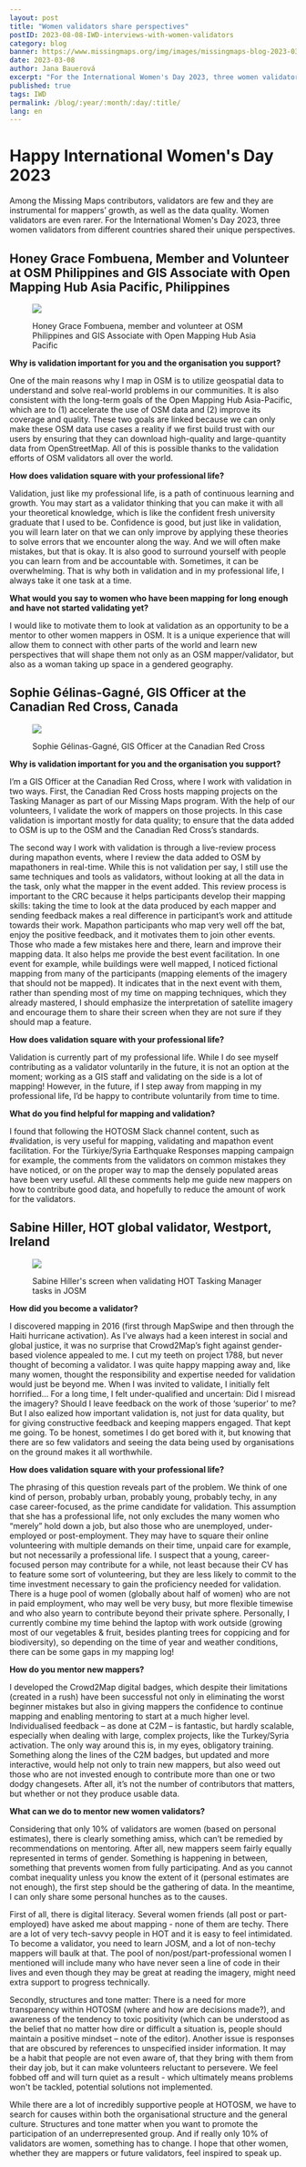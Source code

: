 ```yaml
---
layout: post
title: "Women validators share perspectives"
postID: 2023-08-08-IWD-interviews-with-women-validators
category: blog
banner: https://www.missingmaps.org/img/images/missingmaps-blog-2023-03-08_IWD_banner.jpg
date: 2023-03-08
author: Jana Bauerová
excerpt: "For the International Women's Day 2023, three women validators from different countries shared their unique perspectives"
published: true
tags: IWD
permalink: /blog/:year/:month/:day/:title/
lang: en
---
```


# Happy International Women's Day 2023

Among the Missing Maps contributors, validators are few and they are instrumental for mappers’ growth, as well as the data quality. Women validators are even rarer. For the International Women's Day 2023, three women validators from different countries shared their unique perspectives.

## Honey Grace Fombuena, Member and Volunteer at OSM Philippines and GIS Associate with Open Mapping Hub Asia Pacific, Philippines

<figure>
<img src="https://www.missingmaps.org/img/images/missingmaps-blog-2023-03-08_IWD_Honey.png">
<p class="caption">Honey Grace Fombuena, member and volunteer at OSM Philippines and GIS Associate with Open Mapping Hub Asia Pacific
</p>
</figure>

**Why is validation important for you and the organisation you support?**

One of the main reasons why I map in OSM is to utilize geospatial data to understand and solve real-world problems in our communities. It is also consistent with the long-term goals of the Open Mapping Hub Asia-Pacific, which are to (1) accelerate the use of OSM data and (2) improve its coverage and quality. These two goals are linked because we can only make these OSM data use cases a reality if we first build trust with our users by ensuring that they can download high-quality and large-quantity data from OpenStreetMap. All of this is possible thanks to the validation efforts of OSM validators all over the world.

**How does validation square with your professional life?**

Validation, just like my professional life, is a path of continuous learning and growth. You may start as a validator thinking that you can make it with all your theoretical knowledge, which is like the confident fresh university graduate that I used to be. Confidence is good, but just like in validation, you will learn later on that we can only improve by applying these theories to solve errors that we encounter along the way. And we will often make mistakes, but that is okay. It is also good to surround yourself with people you can learn from and be accountable with. Sometimes, it can be overwhelming. That is why both in validation and in my professional life, I always take it one task at a time.

**What would you say to women who have been mapping for long enough and have not started validating yet?**

I would like to motivate them to look at validation as an opportunity to be a mentor to other women mappers in OSM. It is a unique experience that will allow them to connect with other parts of the world and learn new perspectives that will shape them not only as an OSM mapper/validator, but also as a woman taking up space in a gendered geography.

## Sophie Gélinas-Gagné, GIS Officer at the Canadian Red Cross, Canada

<figure>
<img src="https://www.missingmaps.org/img/images/missingmaps-blog-2023-03-08_IWD_Sophie.png">
<p class="caption">Sophie Gélinas-Gagné, GIS Officer at the Canadian Red Cross
</p>
</figure>

**Why is validation important for you and the organisation you support?**

I’m a GIS Officer at the Canadian Red Cross, where I work with validation in two ways. 
First, the Canadian Red Cross hosts mapping projects on the Tasking Manager as part of our Missing Maps program. With the help of our volunteers, I validate the work of mappers on those projects. In this case validation is important mostly for data quality; to ensure that the data added to OSM is up to the OSM and the Canadian Red Cross’s standards.

The second way I work with validation is through a live-review process during mapathon events, where I review the data added to OSM by mapathoners in real-time. While this is not validation per say, I still use the same techniques and tools as validators, without looking at all the data in the task, only what the mapper in the event added. This review process is important to the CRC because it helps participants develop their mapping skills: taking the time to look at the data produced by each mapper and sending feedback makes a real difference in participant’s work and attitude towards their work. Mapathon participants who map very well off the bat, enjoy the positive feedback, and it motivates them to join other events. Those who made a few mistakes here and there, learn and improve their mapping data. It also helps me provide the best event facilitation. In one event for example, while buildings were well mapped, I noticed fictional mapping from many of the participants (mapping elements of the imagery that should not be mapped). It indicates that in the next event with them, rather than spending most of my time on mapping techniques, which they already mastered, I should emphasize the interpretation of satellite imagery and encourage them to share their screen when they are not sure if they should map a feature.

**How does validation square with your professional life?**

Validation is currently part of my professional life. While I do see myself contributing as a validator voluntarily in the future, it is not an option at the moment; working as a GIS staff and validating on the side is a lot of mapping! However, in the future, if I step away from mapping in my professional life, I’d be happy to contribute voluntarily from time to time. 

**What do you find helpful for mapping and validation?**

I found that following the HOTOSM Slack channel content, such as #validation, is very useful for mapping, validating and mapathon event facilitation. 
For the Türkiye/Syria Earthquake Responses mapping campaign for example, the comments from the validators on common mistakes they have noticed, or on the proper way to map the densely populated areas have been very useful. All these comments help me guide new mappers on how to contribute good data, and hopefully to reduce the amount of work for the validators. 

## Sabine Hiller, HOT global validator, Westport, Ireland

<figure>
<img src="https://www.missingmaps.org/img/images/missingmaps-blog-2023-03-08_IWD_Sabine.png">
<p class="caption">Sabine Hiller's screen when validating HOT Tasking Manager tasks in JOSM
</p>
</figure>

**How did you become a validator?**

I discovered mapping in 2016 (first through MapSwipe and then through the Haiti hurricane activation). As I’ve always had a keen interest in social and global justice, it was no surprise that Crowd2Map’s fight against gender-based violence appealed to me. I cut my teeth on project 1788, but never thought of becoming a validator. I was quite happy mapping away and, like many women, thought the responsibility and expertise needed for validation would just be beyond me. When I was invited to validate, I initially felt horrified… For a long time, I felt under-qualified and uncertain: Did I misread the imagery? Should I leave feedback on the work of those ‘superior’ to me? But I also  ealized how important validation is, not just for data quality, but for giving constructive feedback and keeping mappers engaged. That kept me going. To be honest, sometimes I do get bored with it, but knowing that there are so few validators and seeing the data being used by organisations on the ground makes it all worthwhile.

**How does validation square with your professional life?**

The phrasing of this question reveals part of the problem. We think of one kind of person, probably urban, probably young, probably techy, in any case career-focused, as the prime candidate for validation. This assumption that she has a professional life, not only excludes the many women who “merely” hold down a job, but also those who are unemployed, under-employed or post-employment. They may have to square their online volunteering with multiple demands on their time, unpaid care for example, but not necessarily  a professional life. I suspect that a young, career-focused person may contribute for a while, not least because their CV has to feature some sort of volunteering, but they are less likely to commit to the time investment necessary to gain the proficiency needed for validation. There is a huge pool of women (globally about half of women) who are not in paid employment, who may well be very busy, but more flexible timewise and who also yearn to contribute beyond their private sphere. Personally, I currently combine my time behind the laptop with work outside (growing most of our vegetables & fruit, besides planting trees for coppicing and for biodiversity), so depending on the time of year and weather conditions, there can be some gaps in my mapping log!

**How do you mentor new mappers?**

I developed the Crowd2Map digital badges, which despite their limitations (created in a rush) have been successful not only in eliminating the worst beginner mistakes but also in giving mappers the confidence to continue mapping and enabling mentoring to start at a much higher level. Individualised feedback – as done at C2M – is fantastic, but hardly scalable, especially when dealing with large, complex projects, like the Turkey/Syria activation. The only way around this is, in my eyes, obligatory training. Something along the lines of the C2M badges, but updated and more interactive, would help not only to train new mappers, but also weed out those who are not invested enough to contribute more than one or two dodgy changesets. After all, it’s not the number of contributors that matters, but whether or not they produce usable data.

**What can we do to mentor new women validators?**

Considering that only 10% of validators are women (based on personal estimates), there is clearly something amiss, which can’t be remedied by recommendations on mentoring. After all, new mappers seem fairly equally represented in terms of gender. Something is happening in between, something that prevents women from fully participating. And as you cannot combat inequality unless you know the extent of it (personal estimates are not enough), the first step should be the gathering of data. In the meantime, I can only share some personal hunches as to the causes.

First of all, there is digital literacy. Several women friends (all post or part-employed) have asked me about mapping - none of them are techy. There are a lot of very tech-savvy people in HOT and it is easy to feel intimidated. To become a validator, you need to learn JOSM, and a lot of non-techy mappers will baulk at that. The pool of non/post/part-professional women I mentioned will include many who have never seen a line of code in their lives and even though they may be great at reading the imagery, might need extra support to progress technically.

Secondly, structures and tone matter: There is a need for more transparency within HOTOSM (where and how are decisions made?), and awareness of the tendency to toxic positivity (which can be understood as the belief that no matter how dire or difficult a situation is, people should maintain a positive mindset – note of the editor). Another issue is responses that are obscured by references to unspecified insider information. It may be a habit that people are not even aware of, that they bring with them from their day job, but it can make volunteers reluctant to persevere. We feel fobbed off and will turn quiet as a result - which ultimately means problems won't be tackled, potential solutions not implemented. 

While there are a lot of incredibly supportive people at HOTOSM, we have to search for causes within both the organisational structure and the general culture. Structures and tone matter when you want to promote the participation of an underrepresented group. And if really only 10% of validators are women, something has to change. I hope that other women, whether they are mappers or future validators, feel inspired to speak up.
